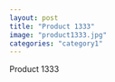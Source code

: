 ```yaml
---
layout: post
title: "Product 1333"
image: "product1333.jpg"
categories: "category1"
---
```

Product 1333

